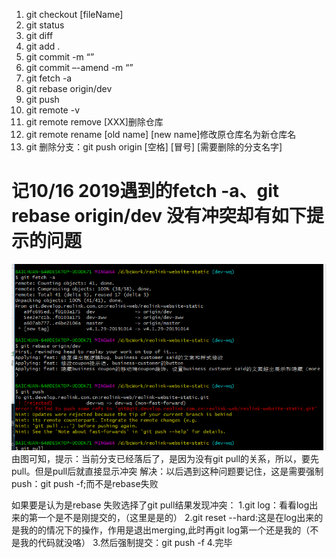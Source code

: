 1. git checkout [fileName]
2.	git status
3.	git diff
4.	git add .
5.	git commit -m “”
6.	git commit –-amend -m “”
7.	git fetch -a
8.	git rebase origin/dev
9.	git push
10.	git remote -v
11. git remote remove [XXX]删除仓库
12. git remote rename [old name] [new name]修改原仓库名为新仓库名
13. git 删除分支：git push origin [空格] [冒号] [需要删除的分支名字]

# 记10/16 2019遇到的fetch -a、git rebase origin/dev 没有冲突却有如下提示的问题
![git-rebase无冲突问题](./images/git-rebase无冲突问题.png)
由图可知，提示：当前分支已经落后了，是因为没有git pull的关系，所以，要先pull。但是pull后就直接显示冲突
解决：以后遇到这种问题要记住，这是需要强制push：git push -f;而不是rebase失败

如果要是认为是rebase 失败选择了git pull结果发现冲突：
1.git log：看看log出来的第一个是不是刚提交的，（这里是是的）
2.git reset --hard:这是在log出来的是我的的情况下的操作，作用是退出merging,此时再git log第一个还是我的（不是我的代码就没咯）
3.然后强制提交：git push -f
4.完毕
